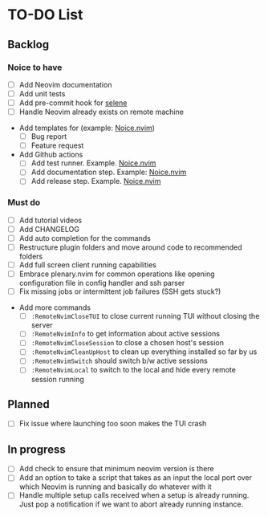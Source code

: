 # TO-DO List

## Backlog

### Noice to have

- [ ] Add Neovim documentation
- [ ] Add unit tests
- [ ] Add pre-commit hook for [selene](https://github.com/Kampfkarren/selene/pull/541)
- [ ] Handle Neovim already exists on remote machine
- Add templates for (example: [Noice.nvim](https://github.com/folke/noice.nvim/tree/main/.github/ISSUE_TEMPLATE))
  - [ ] Bug report
  - [ ] Feature request
- Add Github actions
  - [ ] Add test runner. Example. [Noice.nvim](https://github.com/folke/noice.nvim/blob/main/.github/workflows/ci.yml)
  - [ ] Add documentation step. Example: [Noice.nvim](https://github.com/folke/noice.nvim/blob/main/.github/workflows/ci.yml#L29-L48)
  - [ ] Add release step. Example. [Noice.nvim](https://github.com/folke/noice.nvim/blob/main/.github/workflows/ci.yml)

### Must do

- [ ] Add tutorial videos
- [ ] Add CHANGELOG
- [ ] Add auto completion for the commands
- [ ] Restructure plugin folders and move around code to recommended folders
- [ ] Add full screen client running capabilities
- [ ] Embrace plenary.nvim for common operations like opening configuration file
in config handler and ssh parser
- [ ] Fix missing jobs or intermittent job failures (SSH gets stuck?)
- Add more commands
  - [ ] `:RemoteNvimCloseTUI` to close current running TUI without closing the server
  - [ ] `:RemoteNvimInfo` to get information about active sessions
  - [ ] `:RemoteNvimCloseSession` to close a chosen host's session
  - [ ] `:RemoteNvimCleanUpHost` to clean up everything installed so far by us
  - [ ] `:RemoteNvimSwitch` should switch b/w active sessions
  - [ ] `:RemoteNvimLocal` to switch to the local and hide every remote session running

## Planned

- [ ] Fix issue where launching too soon makes the TUI crash

## In progress

- [ ] Add check to ensure that minimum neovim version is there
- [ ] Add an option to take a script that takes as an input the local port over
which Neovim is running and basically do whatever with it
- [ ] Handle multiple setup calls received when a setup is already running. Just
pop a notification if we want to abort already running instance.
